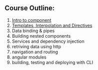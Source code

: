 ## Course Outline:

1. [Intro to component](./1.%20Introductions%20-%20components/)
2. [Templates, Interpolation and Directives](./2.%20templates%20Interpolation%20Directives/)
3. Data binding & pipes
4. Building nested components
5. Services and dependency injection
6. retriving data using http
7. navigation and routing
8. angular modules
9. building, testing and deploying with CLI